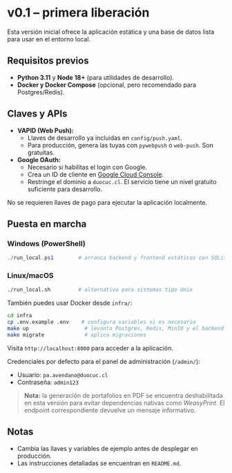 # v0.1 – primera liberación

Esta versión inicial ofrece la aplicación estática y una base de datos lista para usar en el entorno local.

## Requisitos previos

- **Python 3.11** y **Node 18+** (para utilidades de desarrollo).
- **Docker y Docker Compose** (opcional, pero recomendado para Postgres/Redis).

## Claves y APIs

- **VAPID (Web Push):**
  - Llaves de desarrollo ya incluidas en `config/push.yaml`.
  - Para producción, genera las tuyas con `pywebpush` o `web-push`. Son gratuitas.
- **Google OAuth:**
  - Necesario si habilitas el login con Google.
  - Crea un ID de cliente en [Google Cloud Console](https://console.cloud.google.com/).
  - Restringe el dominio a `duocuc.cl`. El servicio tiene un nivel gratuito suficiente para desarrollo.

No se requieren llaves de pago para ejecutar la aplicación localmente.

## Puesta en marcha

### Windows (PowerShell)

```powershell
./run_local.ps1        # arranca backend y frontend estáticos con SQLite
```

### Linux/macOS

```bash
./run_local.sh         # alternativa para sistemas tipo Unix
```

También puedes usar Docker desde `infra/`:

```bash
cd infra
cp .env.example .env    # configura variables si es necesario
make up                  # levanta Postgres, Redis, MinIO y el backend
make migrate             # aplica migraciones
```

Visita `http://localhost:8000` para acceder a la aplicación.

Credenciales por defecto para el panel de administración (`/admin/`):

- Usuario: `pa.avendano@duocuc.cl`
- Contraseña: `admin123`

> **Nota:** la generación de portafolios en PDF se encuentra deshabilitada en esta
> versión para evitar dependencias nativas como *WeasyPrint*. El endpoint
> correspondiente devuelve un mensaje informativo.

## Notas

- Cambia las llaves y variables de ejemplo antes de desplegar en producción.
- Las instrucciones detalladas se encuentran en `README.md`.
